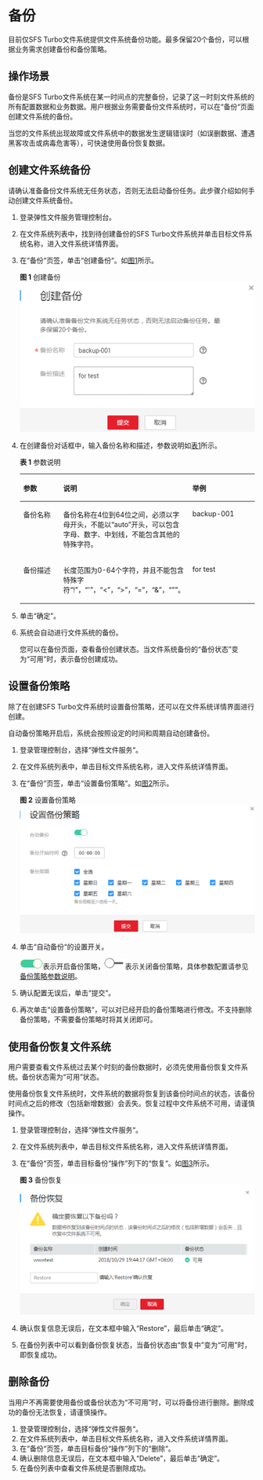 # 备份<a name="ZH-CN_TOPIC_0137628261"></a>

目前仅SFS Turbo文件系统提供文件系统备份功能。最多保留20个备份，可以根据业务需求创建备份和备份策略。

## 操作场景<a name="section13612528181110"></a>

备份是SFS Turbo文件系统在某一时间点的完整备份，记录了这一时刻文件系统的所有配置数据和业务数据。用户根据业务需要备份文件系统时，可以在“备份“页面创建文件系统的备份。

当您的文件系统出现故障或文件系统中的数据发生逻辑错误时（如误删数据、遭遇黑客攻击或病毒危害等），可快速使用备份恢复数据。

## 创建文件系统备份<a name="section14459114814915"></a>

请确认准备备份文件系统无任务状态，否则无法启动备份任务。此步骤介绍如何手动创建文件系统备份。

1.  登录弹性文件服务管理控制台。
2.  在文件系统列表中，找到待创建备份的SFS Turbo文件系统并单击目标文件系统名称，进入文件系统详情界面。
3.  在“备份“页签，单击“创建备份“。如[图1](#fig8453437202911)所示。

    **图 1**  创建备份<a name="fig8453437202911"></a>  
    ![](figures/创建备份.png "创建备份")

4.  在创建备份对话框中，输入备份名称和描述，参数说明如[表1](#table11869527309)所示。

    **表 1**  参数说明

    <a name="table11869527309"></a>
    <table><thead align="left"><tr id="row138618523302"><th class="cellrowborder" valign="top" width="17%" id="mcps1.2.4.1.1"><p id="p178635293011"><a name="p178635293011"></a><a name="p178635293011"></a>参数</p>
    </th>
    <th class="cellrowborder" valign="top" width="55.00000000000001%" id="mcps1.2.4.1.2"><p id="p48625263017"><a name="p48625263017"></a><a name="p48625263017"></a>说明</p>
    </th>
    <th class="cellrowborder" valign="top" width="28.000000000000004%" id="mcps1.2.4.1.3"><p id="p18645216306"><a name="p18645216306"></a><a name="p18645216306"></a>举例</p>
    </th>
    </tr>
    </thead>
    <tbody><tr id="row1786352123012"><td class="cellrowborder" valign="top" width="17%" headers="mcps1.2.4.1.1 "><p id="p88645215302"><a name="p88645215302"></a><a name="p88645215302"></a>备份名称</p>
    </td>
    <td class="cellrowborder" valign="top" width="55.00000000000001%" headers="mcps1.2.4.1.2 "><p id="p586115293019"><a name="p586115293019"></a><a name="p586115293019"></a>备份名称在4位到64位之间，必须以字母开头，不能以“auto”开头，可以包含字母、数字、中划线，不能包含其他的特殊字符。</p>
    </td>
    <td class="cellrowborder" valign="top" width="28.000000000000004%" headers="mcps1.2.4.1.3 "><p id="p168685293017"><a name="p168685293017"></a><a name="p168685293017"></a>backup-001</p>
    </td>
    </tr>
    <tr id="row158615214302"><td class="cellrowborder" valign="top" width="17%" headers="mcps1.2.4.1.1 "><p id="p1086175214304"><a name="p1086175214304"></a><a name="p1086175214304"></a>备份描述</p>
    </td>
    <td class="cellrowborder" valign="top" width="55.00000000000001%" headers="mcps1.2.4.1.2 "><p id="p18861552203013"><a name="p18861552203013"></a><a name="p18861552203013"></a>长度范围为0-64个字符，并且不能包含特殊字符“!”，“'”，“&lt;”，“&gt;”，“=”，“&amp;”，“"”。</p>
    </td>
    <td class="cellrowborder" valign="top" width="28.000000000000004%" headers="mcps1.2.4.1.3 "><p id="p986952143013"><a name="p986952143013"></a><a name="p986952143013"></a>for test</p>
    </td>
    </tr>
    </tbody>
    </table>

5.  单击“确定”。
6.  系统会自动进行文件系统的备份。

    您可以在备份页面，查看备份创建状态。当文件系统备份的“备份状态”变为“可用”时，表示备份创建成功。


## 设置备份策略<a name="section1270243917590"></a>

除了在创建SFS Turbo文件系统时设置备份策略，还可以在文件系统详情界面进行创建。

自动备份策略开启后，系统会按照设定的时间和周期自动创建备份。

1.  登录管理控制台，选择“弹性文件服务“。
2.  在文件系统列表中，单击目标文件系统名称，进入文件系统详情界面。
3.  在“备份“页签，单击“设置备份策略“。如[图2](#fig1013895631520)所示。

    **图 2**  设置备份策略<a name="fig1013895631520"></a>  
    ![](figures/设置备份策略.png "设置备份策略")

4.  单击“自动备份“的设置开关。

    ![](figures/icon-sfs-open.png)表示开启备份策略，![](figures/icon-sfs-close.jpg)表示关闭备份策略，具体参数配置请参见[备份策略参数说明](https://support.huaweicloud.com/qs-sfs/zh-cn_topic_0034428727.html)。

5.  确认配置无误后，单击“提交“。
6.  再次单击“设置备份策略“，可以对已经开启的备份策略进行修改。不支持删除备份策略，不需要备份策略时将其关闭即可。

## 使用备份恢复文件系统<a name="section144622144010"></a>

用户需要查看文件系统过去某个时刻的备份数据时，必须先使用备份恢复文件系统。备份状态需为“可用”状态。

使用备份恢复文件系统时，文件系统的数据将恢复到该备份时间点的状态，该备份时间点之后的修改（包括新增数据）会丢失。恢复过程中文件系统不可用，请谨慎操作。

1.  登录管理控制台，选择“弹性文件服务“。
2.  在文件系统列表中，单击目标文件系统名称，进入文件系统详情界面。
3.  在“备份“页签，单击目标备份“操作”列下的“恢复“。如[图3](#fig18132165164617)所示。

    **图 3**  备份恢复<a name="fig18132165164617"></a>  
    ![](figures/备份恢复.png "备份恢复")

4.  确认恢复信息无误后，在文本框中输入“Restore”，最后单击“确定”。
5.  在备份列表中可以看到备份恢复状态，当备份状态由“恢复中”变为“可用”时，即恢复成功。

## 删除备份<a name="section13839249195519"></a>

当用户不再需要使用备份或备份状态为“不可用”时，可以将备份进行删除。删除成功的备份无法恢复，请谨慎操作。

1.  登录管理控制台，选择“弹性文件服务“。
2.  在文件系统列表中，单击目标文件系统名称，进入文件系统详情界面。
3.  在“备份“页签，单击目标备份“操作”列下的“删除“。
4.  确认删除信息无误后，在文本框中输入“Delete”，最后单击“确定”。
5.  在备份列表中查看文件系统是否删除成功。

